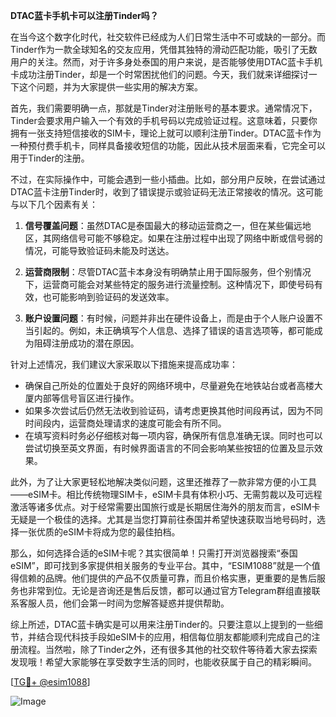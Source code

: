 **DTAC蓝卡手机卡可以注册Tinder吗？**

在当今这个数字化时代，社交软件已经成为人们日常生活中不可或缺的一部分。而Tinder作为一款全球知名的交友应用，凭借其独特的滑动匹配功能，吸引了无数用户的关注。然而，对于许多身处泰国的用户来说，是否能够使用DTAC蓝卡手机卡成功注册Tinder，却是一个时常困扰他们的问题。今天，我们就来详细探讨一下这个问题，并为大家提供一些实用的解决方案。

首先，我们需要明确一点，那就是Tinder对注册账号的基本要求。通常情况下，Tinder会要求用户输入一个有效的手机号码以完成验证过程。这意味着，只要你拥有一张支持短信接收的SIM卡，理论上就可以顺利注册Tinder。DTAC蓝卡作为一种预付费手机卡，同样具备接收短信的功能，因此从技术层面来看，它完全可以用于Tinder的注册。

不过，在实际操作中，可能会遇到一些小插曲。比如，部分用户反映，在尝试通过DTAC蓝卡注册Tinder时，收到了错误提示或验证码无法正常接收的情况。这可能与以下几个因素有关：

1. **信号覆盖问题**：虽然DTAC是泰国最大的移动运营商之一，但在某些偏远地区，其网络信号可能不够稳定。如果在注册过程中出现了网络中断或信号弱的情况，可能导致验证码未能及时送达。
   
2. **运营商限制**：尽管DTAC蓝卡本身没有明确禁止用于国际服务，但个别情况下，运营商可能会对某些特定的服务进行流量控制。这种情况下，即使号码有效，也可能影响到验证码的发送效率。

3. **账户设置问题**：有时候，问题并非出在硬件设备上，而是由于个人账户设置不当引起的。例如，未正确填写个人信息、选择了错误的语言选项等，都可能成为阻碍注册成功的潜在原因。

针对上述情况，我们建议大家采取以下措施来提高成功率：

- 确保自己所处的位置处于良好的网络环境中，尽量避免在地铁站台或者高楼大厦内部等信号盲区进行操作。
- 如果多次尝试后仍然无法收到验证码，请考虑更换其他时间段再试，因为不同时间段内，运营商处理请求的速度可能会有所不同。
- 在填写资料时务必仔细核对每一项内容，确保所有信息准确无误。同时也可以尝试切换至英文界面，有时候界面语言的不同会影响某些按钮的位置及显示效果。

此外，为了让大家更轻松地解决类似问题，这里还推荐了一款非常方便的小工具——eSIM卡。相比传统物理SIM卡，eSIM卡具有体积小巧、无需剪裁以及可远程激活等诸多优点。对于经常需要出国旅行或是长期居住海外的朋友而言，eSIM卡无疑是一个极佳的选择。尤其是当您打算前往泰国并希望快速获取当地号码时，选择一张优质的eSIM卡将成为您的最佳拍档。

那么，如何选择合适的eSIM卡呢？其实很简单！只需打开浏览器搜索“泰国eSIM”，即可找到多家提供相关服务的专业平台。其中，“ESIM1088”就是一个值得信赖的品牌。他们提供的产品不仅质量可靠，而且价格实惠，更重要的是售后服务也非常到位。无论是咨询还是售后反馈，都可以通过官方Telegram群组直接联系客服人员，他们会第一时间为您解答疑惑并提供帮助。

综上所述，DTAC蓝卡确实是可以用来注册Tinder的。只要注意以上提到的一些细节，并结合现代科技手段如eSIM卡的应用，相信每位朋友都能顺利完成自己的注册流程。当然啦，除了Tinder之外，还有很多其他的社交软件等待着大家去探索发现哦！希望大家能够在享受数字生活的同时，也能收获属于自己的精彩瞬间。

[[TG💪+ @esim1088](https://t.me/s/esim1088)]

![Image](https://i.postimg.cc/4NQfJmqS/Snipaste-2025-05-13-00-14-12.png)